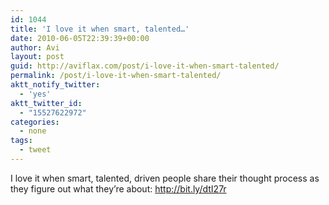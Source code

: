 ```yaml
---
id: 1044
title: 'I love it when smart, talented…'
date: 2010-06-05T22:39:39+00:00
author: Avi
layout: post
guid: http://aviflax.com/post/i-love-it-when-smart-talented/
permalink: /post/i-love-it-when-smart-talented/
aktt_notify_twitter:
  - 'yes'
aktt_twitter_id:
  - "15527622972"
categories:
  - none
tags:
  - tweet
---
```

I love it when smart, talented, driven people share their thought process as they figure out what they&#8217;re about: <a href="http://bit.ly/dtI27r" rel="nofollow">http://bit.ly/dtI27r</a>